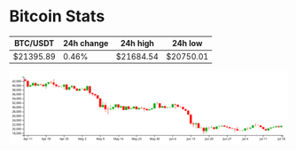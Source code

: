 # Bitcoin Stats

BTC/USDT|24h change|24h high|24h low|
|---|---|---|---|
|$21395.89|0.46%|$21684.54|$20750.01|

<img src="./chart.svg">
